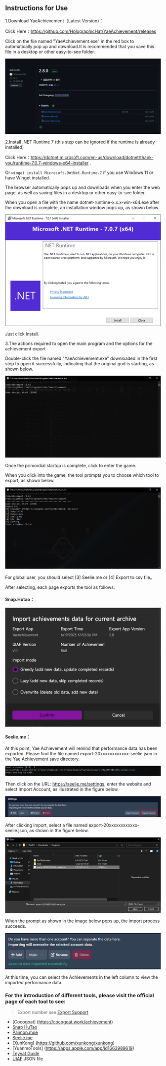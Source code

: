 ## Instructions for Use


1.Download YaeAchievement（Latest Version）：

Click Here：https://github.com/HolographicHat/YaeAchievement/releases

Click on the file named "YaeAchievement.exe" in the red box to automatically pop up and download.It is recommended that you save this file in a desktop or other easy-to-see folder.

![image](https://github.com/prpjzz/yae-markdown-en/blob/main/image/Guide1.png)

2.Install .NET Runtime 7 (this step can be ignored if the runtime is already installed)

Click Here：https://dotnet.microsoft.com/en-us/download/dotnet/thank-you/runtime-7.0.7-windows-x64-installer .

Or `winget install Microsoft.DotNet.Runtime.7` if you use Windows 11 or have Winget installed.

The browser automatically pops up and downloads when you enter the web page, as well as saving files in a desktop or other easy-to-see folder.

When you open a file with the name dotnet-runtime-x.x.x-win-x64.exe after the download is complete, an installation window pops up, as shown below.

![image](https://github.com/prpjzz/yae-markdown-en/blob/main/image/Guide2.png)

Just click Install.

3.The actions required to open the main program and the options for the achievement export

Double-click the file named "YaeAchievement.exe" downloaded in the first step to open it successfully, indicating that the original god is starting, as shown below.

![image](https://github.com/prpjzz/yae-markdown-en/blob/main/image/Guide3.png)

Once the primordial startup is complete, click to enter the game.

When you click into the game, the tool prompts you to choose which tool to export, as shown below.

![image](https://github.com/prpjzz/yae-markdown-en/blob/main/image/Guide4.png)

For global user, you should select [3] Seelie.me or  [4] Export to csv file。

After selecting, each page exports the tool as follows:

#### Snap.Hutao：

![image](https://github.com/prpjzz/yae-markdown-en/blob/main/image/Guide5.png)

#### Seelie.me：

At this point, Yae Achievement will remind that performance data has been exported. Please find the file named export-20xxxxxxxxxxxx-seelie.json in the Yae Achievement save directory.

![image](https://github.com/prpjzz/yae-markdown-en/blob/main/image/Guide6.png)

Then click on the URL: https://seelie.me/settings, enter the website and select Import Account, as illustrated in the figure below.

![image](https://github.com/prpjzz/yae-markdown-en/blob/main/image/Guide7.png)

After clicking Import, select a file named export-20xxxxxxxxxxxx-seelie.json, as shown in the figure below.

![image](https://github.com/prpjzz/yae-markdown-en/blob/main/image/Guide8.png)

When the prompt as shown in the image below pops up, the import process succeeds.

![image](https://github.com/prpjzz/yae-markdown-en/blob/main/image/Guide9.png)

At this time, you can select the Achievements in the left column to view the imported performance data.

### For the introduction of different tools, please visit the official page of each tool to see:

> Export number see [Export Support](./README_EN.md#export-support)

* [Cocogoat] (https://cocogoat.work/achievement)
* [Snap HuTao](https://github.com/DGP-Studio/Snap.HuTao)
* [Paimon.moe](https://paimon.moe/achievement/)
* [Seelie.me](https://seelie.me/achievements)
* [XunKong] (https://github.com/xunkong/xunkong)
* [YuanmoTools] (https://apps.apple.com/app/id1663989619)
* [Teyvat Guide](https://teyvatguide.com/)
* [UIAF](https://uigf.org/standards/UIAF.html) JSON file
